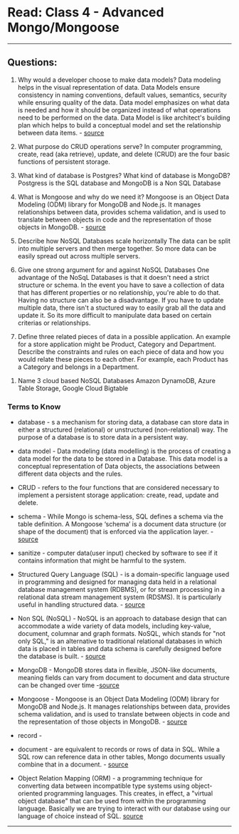# Read: Class 4 - Advanced Mongo/Mongoose

<hr>

## Questions:

1. Why would a developer choose to make data models?
   Data modeling helps in the visual representation of data. Data Models ensure consistency in naming conventions, default values, semantics, security while ensuring quality of the data. Data model emphasizes on what data is needed and how it should be organized instead of what operations need to be performed on the data. Data Model is like architect's building plan which helps to build a conceptual model and set the relationship between data items. - [source](https://www.guru99.com/data-modelling-conceptual-logical.html)

1. What purpose do CRUD operations serve?
   In computer programming, create, read (aka retrieve), update, and delete (CRUD) are the four basic functions of persistent storage.

1. What kind of database is Postgres? What kind of database is MongoDB?  
   Postgress is the SQL database and MongoDB is a Non SQL Database

1. What is Mongoose and why do we need it?
   Mongoose is an Object Data Modeling (ODM) library for MongoDB and Node.js. It manages relationships between data, provides schema validation, and is used to translate between objects in code and the representation of those objects in MongoDB. - [source](https://www.freecodecamp.org/news/introduction-to-mongoose-for-mongodb-d2a7aa593c57/#:~:text=Mongoose%20is%20an%20Object%20Data,library%20for%20MongoDB%20and%20Node.&text=It%20manages%20relationships%20between%20data,of%20those%20objects%20in%20MongoDB.)

1. Describe how NoSQL Databases scale horizontally
   The data can be split into multiple servers and then merge together. So more data can be easily spread out across multiple servers.

1. Give one strong argument for and against NoSQL Databases
   One advantage of the NoSqL Databases is that it doesn't need a strict structure or schema. In the event you have to save a collection of data that has different properties or no relationship, you're able to do that. Having no structure can also be a disadvantage. If you have to update multiple data, there isn't a stuctured way to easily grab all the data and update it. So its more difficult to manipulate data based on certain criterias or relationships.

1. Define three related pieces of data in a possible application. An example for a store application might be Product, Category and Department. Describe the constraints and rules on each piece of data and how you would relate these pieces to each other. For example, each Product has a Category and belongs in a Department.

1) Name 3 cloud based NoSQL Databases
   Amazon DynamoDB, Azure Table Storage, Google Cloud Bigtable

### Terms to Know

- database - s a mechanism for storing data, a database can store data in either a structured (relational) or unstructured (non-relational) way.
  The purpose of a database is to store data in a persistent way.

- data model - Data modeling (data modelling) is the process of creating a data model for the data to be stored in a Database. This data model is a conceptual representation of Data objects, the associations between different data objects and the rules.

- CRUD - refers to the four functions that are considered necessary to implement a persistent storage application: create, read, update and delete.

- schema - While Mongo is schema-less, SQL defines a schema via the table definition. A Mongoose ‘schema’ is a document data structure (or shape of the document) that is enforced via the application layer. - [source](https://www.freecodecamp.org/news/introduction-to-mongoose-for-mongodb-d2a7aa593c57/#:~:text=Mongoose%20is%20an%20Object%20Data,library%20for%20MongoDB%20and%20Node.&text=It%20manages%20relationships%20between%20data,of%20those%20objects%20in%20MongoDB.)

- sanitize - computer data(user input) checked by software to see if it contains information that might be harmful to the system.

- Structured Query Language (SQL) - is a domain-specific language used in programming and designed for managing data held in a relational database management system (RDBMS), or for stream processing in a relational data stream management system (RDSMS). It is particularly useful in handling structured data. - [source](https://en.wikipedia.org/wiki/SQL)

- Non SQL (NoSQL) - NoSQL is an approach to database design that can accommodate a wide variety of data models, including key-value, document, columnar and graph formats. NoSQL, which stands for "not only SQL," is an alternative to traditional relational databases in which data is placed in tables and data schema is carefully designed before the database is built. - [source](https://searchdatamanagement.techtarget.com/definition/NoSQL-Not-Only-SQL)

- MongoDB - MongoDB stores data in flexible, JSON-like documents, meaning fields can vary from document to document and data structure can be changed over time -[source](https://www.mongodb.com/what-is-mongodb)

- Mongoose - Mongoose is an Object Data Modeling (ODM) library for MongoDB and Node.js. It manages relationships between data, provides schema validation, and is used to translate between objects in code and the representation of those objects in MongoDB. - [source](https://www.freecodecamp.org/news/introduction-to-mongoose-for-mongodb-d2a7aa593c57/#:~:text=Mongoose%20is%20an%20Object%20Data,library%20for%20MongoDB%20and%20Node.&text=It%20manages%20relationships%20between%20data,of%20those%20objects%20in%20MongoDB.)

- record -

- document - are equivalent to records or rows of data in SQL. While a SQL row can reference data in other tables, Mongo documents usually combine that in a document. - [source](https://www.freecodecamp.org/news/introduction-to-mongoose-for-mongodb-d2a7aa593c57/#:~:text=Mongoose%20is%20an%20Object%20Data,library%20for%20MongoDB%20and%20Node.&text=It%20manages%20relationships%20between%20data,of%20those%20objects%20in%20MongoDB.)

- Object Relation Mapping (ORM) - a programming technique for converting data between incompatible type systems using object-oriented programming languages. This creates, in effect, a "virtual object database" that can be used from within the programming language. Basically we are trying to interact with our database using our language of choice instead of SQL. [source](https://en.wikipedia.org/wiki/Object-relational_mapping)

<hr>

